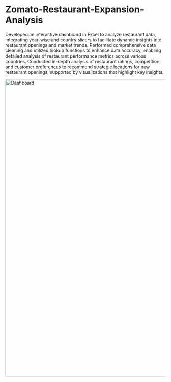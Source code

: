 # Zomato-Restaurant-Expansion-Analysis

Developed an interactive dashboard in Excel to analyze restaurant data, integrating year-wise and country slicers to facilitate dynamic insights into restaurant openings and market trends.
Performed comprehensive data cleaning and utilized lookup functions to enhance data accuracy, enabling detailed analysis of restaurant performance metrics across various countries.
Conducted in-depth analysis of restaurant ratings, competition, and customer preferences to recommend strategic locations for new restaurant openings, supported by visualizations that highlight key insights.

<img width="934" alt="Dashboard" src="https://github.com/user-attachments/assets/f26ba0c9-1731-4c44-a520-4a30fe4aae92">


